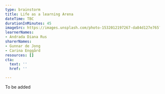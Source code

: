 ```yaml
---
type: brainstorm
title: Life as a learning Arena
dateTime: TBC
durationInMinutes: 45
imageSrc: https://images.unsplash.com/photo-1532012197267-da84d127e765?ixid=MnwxMjA3fDB8MHxwaG90by1wYWdlfHx8fGVufDB8fHx8&ixlib=rb-1.2.1&auto=format&fit=crop&w=668&q=80
learnerNames:
- Andrada Diana Rus
sharerNames:
- Gunnar de Jong
- Carina Enggård
resources: []
cta:
  text: ''
  href: ''

---
```

To be added
